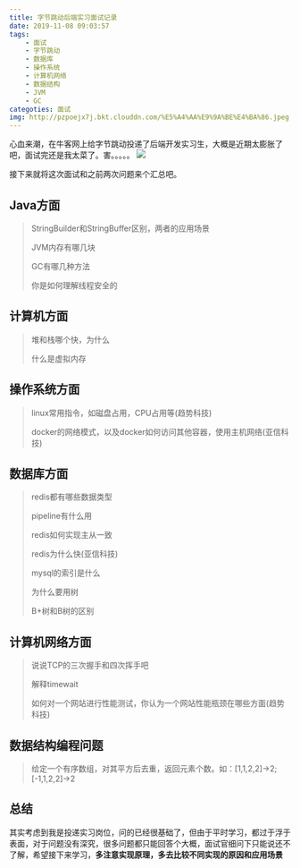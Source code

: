 ```yaml
---
title: 字节跳动后端实习面试记录
date: 2019-11-08 09:03:57
tags:
    - 面试
    - 字节跳动
    - 数据库
    - 操作系统
    - 计算机网络
    - 数据结构
    - JVM
    - GC
categoties: 面试
img: http://pzpoejx7j.bkt.clouddn.com/%E5%A4%AA%E9%9A%BE%E4%BA%86.jpeg
---
```


心血来潮，在牛客网上给字节跳动投递了后端开发实习生，大概是近期太膨胀了吧，面试完还是我太菜了。害。。。。。
![](http://pzpoejx7j.bkt.clouddn.com/%E5%A4%AA%E9%9A%BE%E4%BA%86.jpeg)

接下来就将这次面试和之前两次问题来个汇总吧。

## Java方面

> StringBuilder和StringBuffer区别，两者的应用场景
> 
> JVM内存有哪几块
> 
> GC有哪几种方法
> 
> 你是如何理解线程安全的

## 计算机方面

> 堆和栈哪个快，为什么
> 
> 什么是虚拟内存

## 操作系统方面
> linux常用指令，如磁盘占用，CPU占用等(趋势科技)
> 
> docker的网络模式，以及docker如何访问其他容器，使用主机网络(亚信科技)
> 

## 数据库方面
> redis都有哪些数据类型
> 
> pipeline有什么用
> 
> redis如何实现主从一致
> 
> redis为什么快(亚信科技)
> 
> mysql的索引是什么
> 
> 为什么要用树
> 
> B+树和B树的区别
> 

## 计算机网络方面
> 说说TCP的三次握手和四次挥手吧
> 
> 解释timewait
> 
> 如何对一个网站进行性能测试，你认为一个网站性能瓶颈在哪些方面(趋势科技)
> 

## 数据结构编程问题

> 给定一个有序数组，对其平方后去重，返回元素个数。如：[1,1,2,2]->2;[-1,1,2,2]->2


## 总结

其实考虑到我是投递实习岗位，问的已经很基础了，但由于平时学习，都过于浮于表面，对于问题没有深究，很多问题都只能回答个大概，面试官细问下只能说还不了解，希望接下来学习，**多注意实现原理，多去比较不同实现的原因和应用场景**

